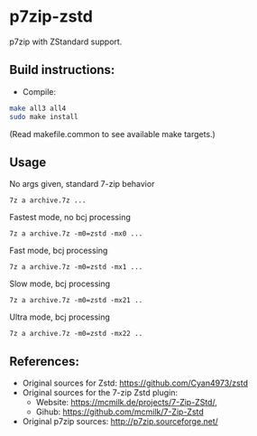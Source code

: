 # p7zip-zstd
p7zip with ZStandard support. 

## Build instructions:

- Compile:
```sh
make all3 all4
sudo make install
```
(Read makefile.common to see available make targets.)

## Usage

No args given, standard 7-zip behavior
```
7z a archive.7z ...

```

Fastest mode, no bcj processing
```
7z a archive.7z -m0=zstd -mx0 ...
```

Fast mode, bcj processing
```
7z a archive.7z -m0=zstd -mx1 ...
```

Slow mode, bcj processing
```
7z a archive.7z -m0=zstd -mx21 ..
```

Ultra mode, bcj processing
```
7z a archive.7z -m0=zstd -mx22 ..
```

## References:
- Original sources for Zstd: https://github.com/Cyan4973/zstd
- Original sources for the 7-zip Zstd plugin:
    - Website: https://mcmilk.de/projects/7-Zip-ZStd/,
    - Gihub:   https://github.com/mcmilk/7-Zip-Zstd
- Original p7zip sources: http://p7zip.sourceforge.net/
